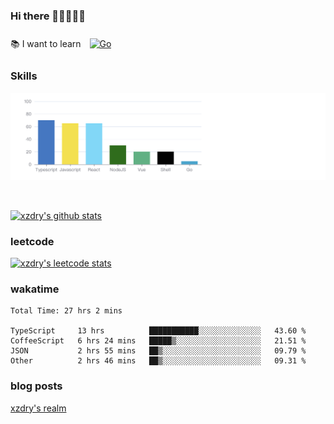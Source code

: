 ### Hi there 👋👋👋👋👋

 :books: I want to learn <a href="https://go.dev/" target="_blank"><img style="margin: 10px" src="https://profilinator.rishav.dev/skills-assets/go-original.svg" alt="Go" height="50" /></a>  

### Skills
![](img/2022-09-05-22-04-20.png)

<br />

[![xzdry's github stats](https://github-readme-stats.vercel.app/api?username=xzdry&count_private=true&show_icons=true&theme=vue)](https://github.com/xzdry)

### leetcode
[![xzdry's leetcode stats](https://leetcard.jacoblin.cool/xzdry-2?theme=light&font=Anek%20Kannada&site=cn)](https://leetcode.cn/u/xzdry-2/)

### wakatime
<!--START_SECTION:waka-->

```text
Total Time: 27 hrs 2 mins

TypeScript     13 hrs          ███████████░░░░░░░░░░░░░░   43.60 %
CoffeeScript   6 hrs 24 mins   █████▒░░░░░░░░░░░░░░░░░░░   21.51 %
JSON           2 hrs 55 mins   ██▒░░░░░░░░░░░░░░░░░░░░░░   09.79 %
Other          2 hrs 46 mins   ██▒░░░░░░░░░░░░░░░░░░░░░░   09.31 %
```

<!--END_SECTION:waka-->

### blog posts
[xzdry's realm](https://www.justdry.net/)
